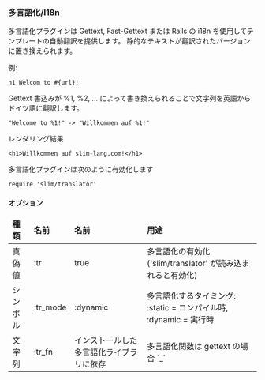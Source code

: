 ### 多言語化/I18n

多言語化プラグインは Gettext, Fast-Gettext または Rails の i18n を使用してテンプレートの自動翻訳を提供します。
静的なテキストが翻訳されたバージョンに置き換えられます。

例:

    h1 Welcom to #{url}!

Gettext 書込みが %1, %2, ... によって書き換えられることで文字列を英語からドイツ語に翻訳します。

    "Welcome to %1!" -> "Willkommen auf %1!"

レンダリング結果

    <h1>Willkommen auf slim-lang.com!</h1>

多言語化プラグインは次のように有効化します

    require 'slim/translator'

#### オプション

<table>
<thead style="font-weight:bold"><tr><td>種類</td><td>名前</td><td>名前</td><td>用途</td></tr></thead>
<tbody>
<tr><td>真偽値</td><td>:tr</td><td>true</td><td>多言語化の有効化 ('slim/translator' が読み込まれると有効化)</td></tr>
<tr><td>シンボル</td><td>:tr_mode</td><td>:dynamic</td><td>多言語化するタイミング: :static = コンパイル時, :dynamic = 実行時</td></tr>
<tr><td>文字列</td><td>:tr_fn</td><td>インストールした多言語化ライブラリに依存</td><td>多言語化関数は gettext の場合 `_`</td></tr>
</tbody>
</table>
